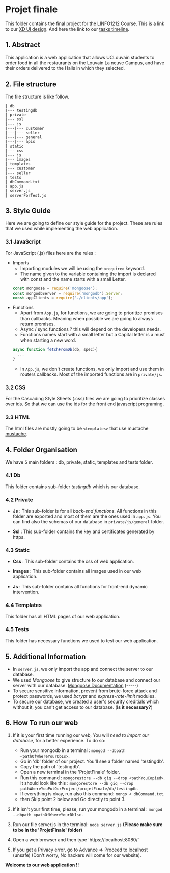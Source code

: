 # Projet finale
This folder contains the final project for the LINFO1212 Course. 
This is a link to our [XD UI design](https://xd.adobe.com/view/55df3040-04f0-4185-98be-db1e66c10891-008c/).
And here the link to our [tasks timeline](https://docs.google.com/document/d/1ffFzls8U0NDZME7glb_DqhvGBNL_LUBWAEz5BC5bzjw/edit).
## 1. Abstract
This application is a web application that allows UCLouvain students to order food in all the restaurants on the Louvain La neuve Campus, and have their orders delivered to the Halls in which they selected. 
## 2. File structure
The file structure is like follow.
```
| db
|--- testingdb
| private
|--- ssl
|--- js
|---|--- customer
|---|--- seller
|---|--- general
|---|--- apis
| static
|--- css
|--- js
|--- images
| templates
|--- customer
|--- seller
| tests
| dbCommand.txt
| app.js
| server.js
| serverForTest.js
```

## 3. Style Guide 
Here we are going to define our style guide for the project. These are rules that we used while implementing the web application.

### 3.1 JavaScript
For JavaScript (.js) files here are the rules : 

* Imports 
  * Importing modules we will be using the `<require>` keyword.
  * The name given to the variable containing the import is declared with const and the name starts with a small Letter.
  ```js
  const mongoose = require('mongoose');
  const mongodbServer = require('mongodb').Server;
  const appClients = require('./clients/app');
  ```
* Functions 
  * Apart from `App.js`, for functions, we are going to prioritize promises than callbacks. Meaning when possible we are going to always return promises. 
  * Async / sync functions ? this will depend on the developers needs.
  * Functions names start with a small letter but a Capital letter is a must when starting a new word.
  ```js
  async function fetchFromDb(db, spec){
    ...
  }
  ```
  * In `App.js`, we don't create functions, we only import and use them in routers callbacks. Most of the imported functions are in `private/js`.

  
 ### 3.2 CSS 
 For the Cascading Style Sheets (.css) files we are going to prioritize classes over ids. So that we can use the ids for the front end javascript programing.
 
 ### 3.3 HTML
 The html files are mostly going to be `<templates>` that use mustache [mustache](https://github.com/janl/mustache.js).
 
 ## 4. Folder Organisation
 We have 5 main folders : db, private, static, templates and tests folder.
 
 ### 4.1 Db
 This folder contains sub-folder *testingdb* which is our database.
 
 ### 4.2 Private 
 
  * **Js** :
  This sub-folder is for all *back-end functions*. All functions in this folder are exported and most of them are the ones used in `app.js`. 
  You can find also the schemas of our database in `private/js/general` folder.
 
  * **Ssl** : 
  This sub-folder contains the key and certificates generated by https. 
 
 ### 4.3 Static
 
  * **Css** : 
  This sub-folder contains the css of web application.
 
  * **Images** : 
  This sub-folder contains all images used in our web application.
 
  * **Js** : 
  This sub-folder contains all functions for front-end dynamic intervention.
 
 ### 4.4 Templates
  This folder has all HTML pages of our web application.

 ### 4.5 Tests
  This folder has necessary functions we used to test our web application.
 
 ## 5. Additional Information
 * In `server.js`, we only import the app and connect the server to our database.
 * We used *Mongoose* to give structure to our database and connect our server with our database. [Mongoose Documentation](https://mongoosejs.com/docs/index.html) (-----)
 * To secure sensitive information, prevent from brute-force attack and protect passwords, we used *bcrypt* and *express-rate-limit* modules.
 * To secure our database, we created a user's security creditials which without it, you can't get access to our database. (**Is it necessary?**)
 
 ## 6. How To run our web
 
1. If it is your first time running our web, You will *need to import our database*, for a better experience. To do so:
	* Run your mongodb in a terminal : `mongod --dbpath <pathOfWhereYourDbIs>`.
	* Go in 'db' folder of our project. You'll see a folder named 'testingdb'.
	* Copy the path of 'testingdb'. 
	* Open a new terminal in the 'ProjetFinale' folder.
	* Run this command : `mongorestore --db giq --drop <pathYouCopied>`. 
		It should look like this : `mongorestore --db giq --drop pathWhereYouPutOurProject/projetFinale/db/testingdb`.
	* If everything is okay, run also this command: `mongo < dbCommand.txt`.
	* then Skip point 2 below and Go directly to point 3.

2. If it isn't your first time, please, run your mongodb in a terminal : `mongod --dbpath <pathOfWhereYourDbIs>` .
3. Run our file server.js in the terminal: `node server.js` **(Please make sure to be in the 'ProjetFinale' folder)**
4. Open a web browser and then type 'https://localhost:8080/'
5. If you get a Privacy error, go to Advance => Proceed to localhost (unsafe) (Don't worry, No hackers will come for our website).


**Welcome to our web application !!**

